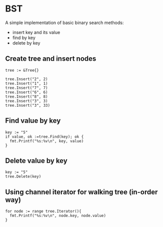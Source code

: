 # BST
 A simple implementation of basic binary search methods:
 * insert key and its value
 * find by key
 * delete by key
## Create tree and insert nodes
```
tree := &Tree{}

tree.Insert("2", 2)
tree.Insert("1", 1)
tree.Insert("7", 7)
tree.Insert("6", 6)
tree.Insert("8", 8)
tree.Insert("3", 3)
tree.Insert("3", 33)
```
## Find value by key
```
key := "5"
if value, ok :=tree.Find(key); ok {
  fmt.Printf("%s:%v\n", key, value)
}
```
## Delete value by key
```
key := "5"
tree.Delete(key)
```
## Using channel iterator for walking tree (in-order way)
```
for node := range tree.Iterator(){
  fmt.Printf("%s:%v\n", node.key, node.value)
}
```
